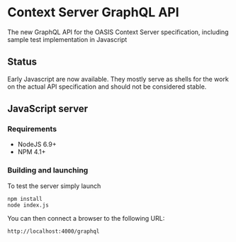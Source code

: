 # Context Server GraphQL API
The new GraphQL API for the OASIS Context Server specification, including sample test implementation
in Javascript

## Status

Early Javascript are now available. They mostly serve as shells for the work on the actual API specification and 
should not be considered stable.

## JavaScript server

### Requirements

- NodeJS 6.9+
- NPM 4.1+

### Building and launching

To test the server simply launch

    npm install
    node index.js
    
You can then connect a browser to the following URL:

    http://localhost:4000/graphql
    